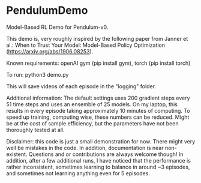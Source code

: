 # PendulumDemo
Model-Based RL Demo for Pendulum-v0.

This demo is, very roughly inspired by the following paper from Janner et al.: When to Trust Your Model: Model-Based Policy Optimization (https://arxiv.org/abs/1906.08253).


Known requirements:
openAI gym (pip install gym), 
torch (pip install torch)

To run:
python3 demo.py

This will save videos of each episode in the "logging" folder.

Additional information:
The default settings uses 200 gradient steps every 51 time steps and uses an ensemble of 25 models. 
On my laptop, this results in every episode taking approximately 10 minutes of computing. To speed up training, computing wise, these numbers can be reduced. Might be at the cost of sample efficiency, but the parameters have not been thoroughly tested at all.

Disclaimer: this code is just a small demonstration for now. There might very well be mistakes in the code. In addition, documentation is near non-existent. Questions and or contributions are always welcome though! In addition, after a few additional runs, I have noticed that the performance is rather inconsistent, sometimes learning to balance in around ~3 episodes, and sometimes not learning anything even for 5 episodes.
